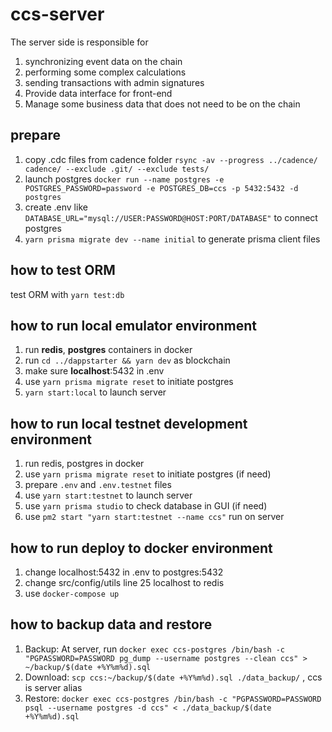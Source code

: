 # ccs-server

The server side is responsible for

1. synchronizing event data on the chain
2. performing some complex calculations
3. sending transactions with admin signatures
4. Provide data interface for front-end
5. Manage some business data that does not need to be on the chain

## prepare

1. copy .cdc files from cadence folder `rsync -av --progress ../cadence/ cadence/ --exclude .git/ --exclude tests/`
2. launch postgres `docker run --name postgres -e POSTGRES_PASSWORD=password -e POSTGRES_DB=ccs -p 5432:5432 -d postgres`
3. create .env like `DATABASE_URL="mysql://USER:PASSWORD@HOST:PORT/DATABASE"` to connect postgres
4. `yarn prisma migrate dev --name initial` to generate prisma client files

## how to test ORM

test ORM with `yarn test:db`

## how to run local emulator environment

1. run **redis**, **postgres** containers in docker
2. run `cd ../dappstarter && yarn dev` as blockchain
3. make sure **localhost**:5432 in .env
4. use `yarn prisma migrate reset` to initiate postgres
5. `yarn start:local` to launch server

## how to run local testnet development environment

1. run redis, postgres in docker
2. use `yarn prisma migrate reset` to initiate postgres (if need)
3. prepare `.env` and `.env.testnet` files
4. use `yarn start:testnet` to launch server
5. use `yarn prisma studio` to check database in GUI (if need)
6. use `pm2 start "yarn start:testnet --name ccs"` run on server

## how to run deploy to docker environment

1. change localhost:5432 in .env to postgres:5432
2. change src/config/utils line 25 localhost to redis
3. use `docker-compose up`

## how to backup data and restore

1. Backup: At server, run
   `docker exec ccs-postgres /bin/bash -c "PGPASSWORD=PASSWORD pg_dump --username postgres --clean ccs" > ~/backup/$(date +%Y%m%d).sql`
2. Download: `scp ccs:~/backup/$(date +%Y%m%d).sql ./data_backup/` , ccs is server alias
3. Restore: `docker exec ccs-postgres /bin/bash -c "PGPASSWORD=PASSWORD psql --username postgres -d ccs" < ./data_backup/$(date +%Y%m%d).sql`
